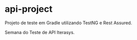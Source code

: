 # api-project

Projeto de teste em Gradle utilizando TestNG e Rest Assured.

Semana do Teste de API Iterasys.
